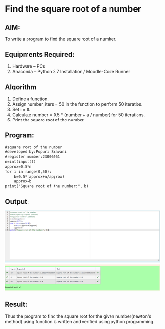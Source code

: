 # Find the square root of a number

## AIM:
To write a program to find the square root of a number.

## Equipments Required:
1. Hardware – PCs
2. Anaconda – Python 3.7 Installation / Moodle-Code Runner

## Algorithm
1. Define a function.
2. Assign number_iters = 50 in the function to perform 50 iteratios.
3. Set i = 0.
4. Calculate  number = 0.5 * (number + a / number) for 50 iterations.
5. Print the square root of the number.

## Program:
```
#square root of the number
#developed by:Popuri Sravani
#register number:23006561
n=int(input())
approx=0.5*n
for i in range(0,50):
    b=0.5*(approx+n/approx)
    approx=b
print("Square root of the number:", b)
```

## Output:
![Alt text](image.png)


## Result:
Thus the program to find the square root for the given number(newton's method) using function is written and verified using python programming.
